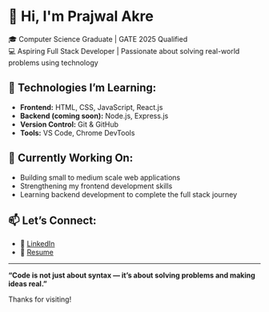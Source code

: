 # 👋 Hi, I'm Prajwal Akre

🎓 Computer Science Graduate | GATE 2025 Qualified  
💻 Aspiring Full Stack Developer | Passionate about solving real-world problems using technology

## 🚀 Technologies I’m Learning:
- **Frontend:** HTML, CSS, JavaScript, React.js
- **Backend (coming soon):** Node.js, Express.js
- **Version Control:** Git & GitHub  
- **Tools:** VS Code, Chrome DevTools

## 🌱 Currently Working On:
- Building small to medium scale web applications
- Strengthening my frontend development skills
- Learning backend development to complete the full stack journey

## 📫 Let’s Connect:
- 📎 [LinkedIn]([https://linkedin.com/in/your-username](https://www.linkedin.com/in/prajwal-akre-85112221b/))
- 📁 [Resume]([https://your-resume-link.com](https://drive.google.com/file/d/17XKdtO79Cz6yX7wq44sz-YvfIKZGovc_/view?usp=sharing))

---

**“Code is not just about syntax — it’s about solving problems and making ideas real.”**

Thanks for visiting!
